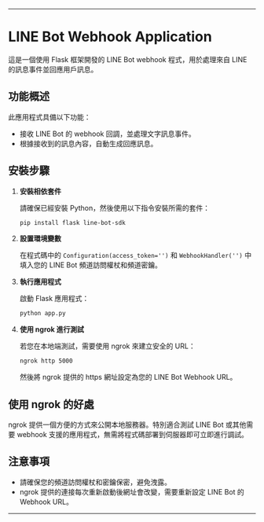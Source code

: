 
---

# LINE Bot Webhook Application

這是一個使用 Flask 框架開發的 LINE Bot webhook 程式，用於處理來自 LINE 的訊息事件並回應用戶訊息。

## 功能概述

此應用程式具備以下功能：
- 接收 LINE Bot 的 webhook 回調，並處理文字訊息事件。
- 根據接收到的訊息內容，自動生成回應訊息。

## 安裝步驟

1. **安裝相依套件**

    請確保已經安裝 Python，然後使用以下指令安裝所需的套件：
    ```bash
    pip install flask line-bot-sdk
    ```

2. **設置環境變數**

    在程式碼中的 `Configuration(access_token='')` 和 `WebhookHandler('')` 中填入您的 LINE Bot 頻道訪問權杖和頻道密鑰。

3. **執行應用程式**

    啟動 Flask 應用程式：
    ```bash
    python app.py
    ```

4. **使用 ngrok 進行測試**

    若您在本地端測試，需要使用 ngrok 來建立安全的 URL：
    ```bash
    ngrok http 5000
    ```

    然後將 ngrok 提供的 https 網址設定為您的 LINE Bot Webhook URL。

## 使用 ngrok 的好處

ngrok 提供一個方便的方式來公開本地服務器。特別適合測試 LINE Bot 或其他需要 webhook 支援的應用程式，無需將程式碼部署到伺服器即可立即進行調試。

## 注意事項

- 請確保您的頻道訪問權杖和密鑰保密，避免洩露。
- ngrok 提供的連接每次重新啟動後網址會改變，需要重新設定 LINE Bot 的 Webhook URL。



---
